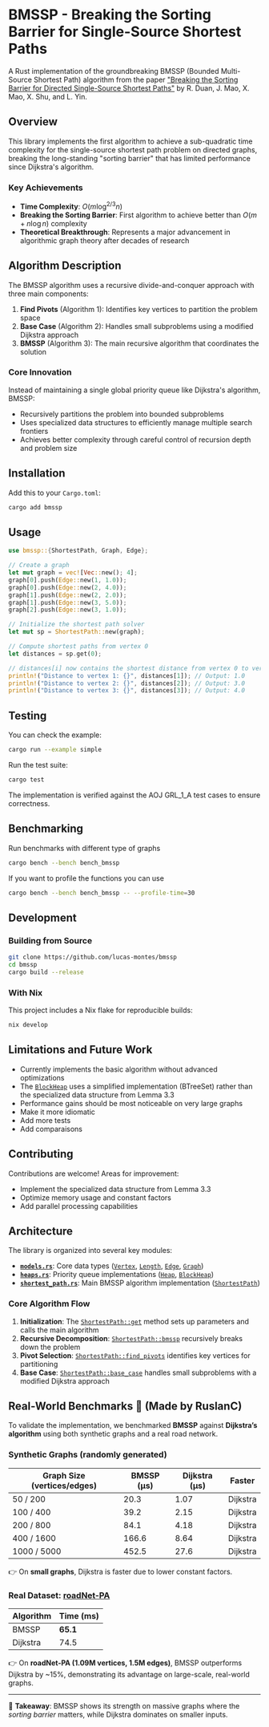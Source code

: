 # BMSSP - Breaking the Sorting Barrier for Single-Source Shortest Paths

A Rust implementation of the groundbreaking BMSSP (Bounded Multi-Source Shortest Path) algorithm from the paper ["Breaking the Sorting Barrier for Directed Single-Source Shortest Paths"](https://arxiv.org/pdf/2504.17033) by R. Duan, J. Mao, X. Mao, X. Shu, and L. Yin.

## Overview

This library implements the first algorithm to achieve a sub-quadratic time complexity for the single-source shortest path problem on directed graphs, breaking the long-standing "sorting barrier" that has limited performance since Dijkstra's algorithm.

### Key Achievements

- **Time Complexity**: $O(m \log^{2/3} n)$
- **Breaking the Sorting Barrier**: First algorithm to achieve better than $O(m + n \log n)$ complexity
- **Theoretical Breakthrough**: Represents a major advancement in algorithmic graph theory after decades of research

## Algorithm Description

The BMSSP algorithm uses a recursive divide-and-conquer approach with three main components:

1. **Find Pivots** (Algorithm 1): Identifies key vertices to partition the problem space
2. **Base Case** (Algorithm 2): Handles small subproblems using a modified Dijkstra approach
3. **BMSSP** (Algorithm 3): The main recursive algorithm that coordinates the solution

### Core Innovation

Instead of maintaining a single global priority queue like Dijkstra's algorithm, BMSSP:
- Recursively partitions the problem into bounded subproblems
- Uses specialized data structures to efficiently manage multiple search frontiers
- Achieves better complexity through careful control of recursion depth and problem size

## Installation

Add this to your `Cargo.toml`:

```bash
cargo add bmssp
```

## Usage

```rust
use bmssp::{ShortestPath, Graph, Edge};

// Create a graph
let mut graph = vec![Vec::new(); 4];
graph[0].push(Edge::new(1, 1.0));
graph[0].push(Edge::new(2, 4.0));
graph[1].push(Edge::new(2, 2.0));
graph[1].push(Edge::new(3, 5.0));
graph[2].push(Edge::new(3, 1.0));

// Initialize the shortest path solver
let mut sp = ShortestPath::new(graph);

// Compute shortest paths from vertex 0
let distances = sp.get(0);

// distances[i] now contains the shortest distance from vertex 0 to vertex i
println!("Distance to vertex 1: {}", distances[1]); // Output: 1.0
println!("Distance to vertex 2: {}", distances[2]); // Output: 3.0
println!("Distance to vertex 3: {}", distances[3]); // Output: 4.0
```

## Testing

You can check the example:

```bash
cargo run --example simple
```

Run the test suite:

```bash
cargo test
```

The implementation is verified against the AOJ GRL_1_A test cases to ensure correctness.

## Benchmarking

Run benchmarks with different type of graphs

```bash
cargo bench --bench bench_bmssp
```

If you want to profile the functions you can use

```bash
cargo bench --bench bench_bmssp -- --profile-time=30
```

## Development

### Building from Source

```bash
git clone https://github.com/lucas-montes/bmssp
cd bmssp
cargo build --release
```

### With Nix

This project includes a Nix flake for reproducible builds:

```bash
nix develop
```

## Limitations and Future Work

- Currently implements the basic algorithm without advanced optimizations
- The [`BlockHeap`](src/heaps.rs) uses a simplified implementation (BTreeSet) rather than the specialized data structure from Lemma 3.3
- Performance gains should be most noticeable on very large graphs
- Make it more idiomatic
- Add more tests
- Add comparaisons

## Contributing

Contributions are welcome! Areas for improvement:

- Implement the specialized data structure from Lemma 3.3
- Optimize memory usage and constant factors
- Add parallel processing capabilities

## Architecture

The library is organized into several key modules:

- **[`models.rs`](src/models.rs)**: Core data types ([`Vertex`](src/models.rs), [`Length`](src/models.rs), [`Edge`](src/models.rs), [`Graph`](src/models.rs))
- **[`heaps.rs`](src/heaps.rs)**: Priority queue implementations ([`Heap`](src/heaps.rs), [`BlockHeap`](src/heaps.rs))
- **[`shortest_path.rs`](src/shortest_path.rs)**: Main BMSSP algorithm implementation ([`ShortestPath`](src/shortest_path.rs))

### Core Algorithm Flow

1. **Initialization**: The [`ShortestPath::get`](src/shortest_path.rs) method sets up parameters and calls the main algorithm
2. **Recursive Decomposition**: [`ShortestPath::bmssp`](src/shortest_path.rs) recursively breaks down the problem
3. **Pivot Selection**: [`ShortestPath::find_pivots`](src/shortest_path.rs) identifies key vertices for partitioning
4. **Base Case**: [`ShortestPath::base_case`](src/shortest_path.rs) handles small subproblems with a modified Dijkstra approach

## Real-World Benchmarks 🚀 (Made by RuslanC)

To validate the implementation, we benchmarked **BMSSP** against **Dijkstra’s algorithm** using both synthetic graphs and a real road network.

### Synthetic Graphs (randomly generated)

| Graph Size (vertices/edges) | BMSSP (µs) | Dijkstra (µs) | Faster |
|-----------------------------|------------|---------------|--------|
| 50 / 200                    | 20.3       | 1.07          | Dijkstra |
| 100 / 400                   | 39.2       | 2.15          | Dijkstra |
| 200 / 800                   | 84.1       | 4.18          | Dijkstra |
| 400 / 1600                  | 166.6      | 8.64          | Dijkstra |
| 1000 / 5000                 | 452.5      | 27.6          | Dijkstra |

👉 On **small graphs**, Dijkstra is faster due to lower constant factors.

### Real Dataset: [roadNet-PA](http://snap.stanford.edu/data/roadNet-PA.html)

| Algorithm | Time (ms) |
|-----------|-----------|
| BMSSP     | **65.1** |
| Dijkstra  | 74.5     |

👉 On **roadNet-PA (1.09M vertices, 1.5M edges)**, BMSSP outperforms Dijkstra by ~15%, demonstrating its advantage on large-scale, real-world graphs.

---

📌 **Takeaway**: BMSSP shows its strength on massive graphs where the *sorting barrier* matters, while Dijkstra dominates on smaller inputs.
